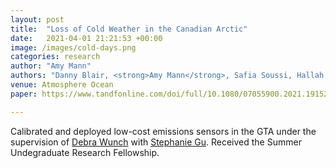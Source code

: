 ```yaml
---
layout: post
title:  "Loss of Cold Weather in the Canadian Arctic"
date:   2021-04-01 21:21:53 +00:00
image: /images/cold-days.png
categories: research
author: "Amy Mann"
authors: "Danny Blair, <strong>Amy Mann</strong>, Safia Soussi, Hallah Manni, Matthew Loxley"
venue: Atmosphere Ocean
paper: https://www.tandfonline.com/doi/full/10.1080/07055900.2021.1915238#d1e208

---
```

Calibrated and deployed low-cost emissions sensors in the GTA under the supervision of [Debra Wunch](https://wunch-group.physics.utoronto.ca) with [Stephanie Gu](https://www.physics.utoronto.ca/members/gu-stephanie/). 
Received the Summer Undegraduate Research Fellowship. 
